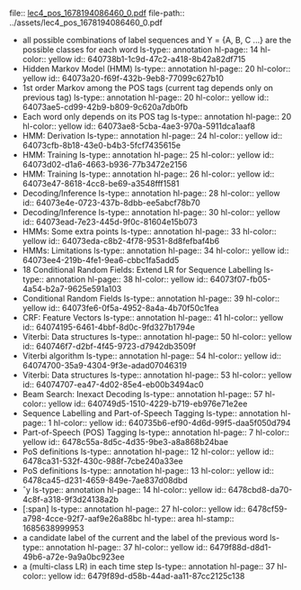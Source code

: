 file:: [lec4_pos_1678194086460_0.pdf](../assets/lec4_pos_1678194086460_0.pdf)
file-path:: ../assets/lec4_pos_1678194086460_0.pdf

- all possible combinations of label sequences and Y = {A, B, C ...} are the possible classes for each word
  ls-type:: annotation
  hl-page:: 14
  hl-color:: yellow
  id:: 640738b1-1c9d-47c2-a418-8b42a82df715
- Hidden Markov Model (HMM)
  ls-type:: annotation
  hl-page:: 20
  hl-color:: yellow
  id:: 64073a20-f69f-432b-9eb8-77099c627b10
- 1st order Markov among the POS tags (current tag depends only on previous tag)
  ls-type:: annotation
  hl-page:: 20
  hl-color:: yellow
  id:: 64073ae5-cd99-42b9-b809-9c620a7db0fb
- Each word only depends on its POS tag
  ls-type:: annotation
  hl-page:: 20
  hl-color:: yellow
  id:: 64073ae8-5cba-4ae3-970a-5911dca1aaf8
- HMM: Derivation
  ls-type:: annotation
  hl-page:: 24
  hl-color:: yellow
  id:: 64073cfb-8b18-43e0-b4b3-5fcf7435615e
- HMM: Training
  ls-type:: annotation
  hl-page:: 25
  hl-color:: yellow
  id:: 64073d02-d1a6-4663-b936-77b3472e2156
- HMM: Training
  ls-type:: annotation
  hl-page:: 26
  hl-color:: yellow
  id:: 64073e47-8618-4cc8-be69-a3548fff1581
- Decoding/Inference
  ls-type:: annotation
  hl-page:: 28
  hl-color:: yellow
  id:: 64073e4e-0723-437b-8dbb-ee5abcf78b70
- Decoding/Inference
  ls-type:: annotation
  hl-page:: 30
  hl-color:: yellow
  id:: 64073ead-7e23-445d-9f0c-81604e15b073
- HMMs: Some extra points
  ls-type:: annotation
  hl-page:: 33
  hl-color:: yellow
  id:: 64073eda-c8b2-4f78-9531-8d8fefbaf4b6
- HMMs: Limitations
  ls-type:: annotation
  hl-page:: 34
  hl-color:: yellow
  id:: 64073ee4-219b-4fe1-9ea6-cbbc1fa5add5
- 18 Conditional Random Fields: Extend LR for Sequence Labelling
  ls-type:: annotation
  hl-page:: 38
  hl-color:: yellow
  id:: 64073f07-fb05-4a54-b2a7-9625e591a103
- Conditional Random Fields
  ls-type:: annotation
  hl-page:: 39
  hl-color:: yellow
  id:: 64073fe6-0f5a-4952-8a4a-4b70f50c1fea
- CRF: Feature Vectors
  ls-type:: annotation
  hl-page:: 41
  hl-color:: yellow
  id:: 64074195-6461-4bbf-8d0c-9fd327b1794e
- Viterbi: Data structures
  ls-type:: annotation
  hl-page:: 50
  hl-color:: yellow
  id:: 640746f7-d2bf-4f45-9723-d7942db3509f
- Viterbi algorithm
  ls-type:: annotation
  hl-page:: 54
  hl-color:: yellow
  id:: 64074700-35a9-4304-9f3e-adad07046319
- Viterbi: Data structures
  ls-type:: annotation
  hl-page:: 53
  hl-color:: yellow
  id:: 64074707-ea47-4d02-85e4-eb00b3494ac0
- Beam Search: Inexact Decoding
  ls-type:: annotation
  hl-page:: 57
  hl-color:: yellow
  id:: 640749d5-1510-4229-b719-eb976e71e2ee
- Sequence Labelling and Part-of-Speech Tagging
  ls-type:: annotation
  hl-page:: 1
  hl-color:: yellow
  id:: 640735b6-ef90-4d6d-99f5-daa5f050d794
- Part-of-Speech (POS) Tagging
  ls-type:: annotation
  hl-page:: 7
  hl-color:: yellow
  id:: 6478c55a-8d5c-4d35-9be3-a8a868b24bae
- PoS definitions
  ls-type:: annotation
  hl-page:: 12
  hl-color:: yellow
  id:: 6478ca31-532f-430c-988f-7cbe240a33ee
- PoS definitions
  ls-type:: annotation
  hl-page:: 13
  hl-color:: yellow
  id:: 6478ca45-d231-4659-849e-7ae837d08dbd
- ˆy
  ls-type:: annotation
  hl-page:: 14
  hl-color:: yellow
  id:: 6478cbd8-da70-4c8f-a318-9f3d24138a2b
- [:span]
  ls-type:: annotation
  hl-page:: 27
  hl-color:: yellow
  id:: 6478cf59-a798-4cce-92f7-aaf9e26a88bc
  hl-type:: area
  hl-stamp:: 1685638999953
- a candidate label of the current and the label of the previous word
  ls-type:: annotation
  hl-page:: 37
  hl-color:: yellow
  id:: 6479f88d-d8d1-49b6-a72e-9a9a0bc923ee
- a (multi-class LR) in each time step
  ls-type:: annotation
  hl-page:: 37
  hl-color:: yellow
  id:: 6479f89d-d58b-44ad-aa11-87cc2125c138